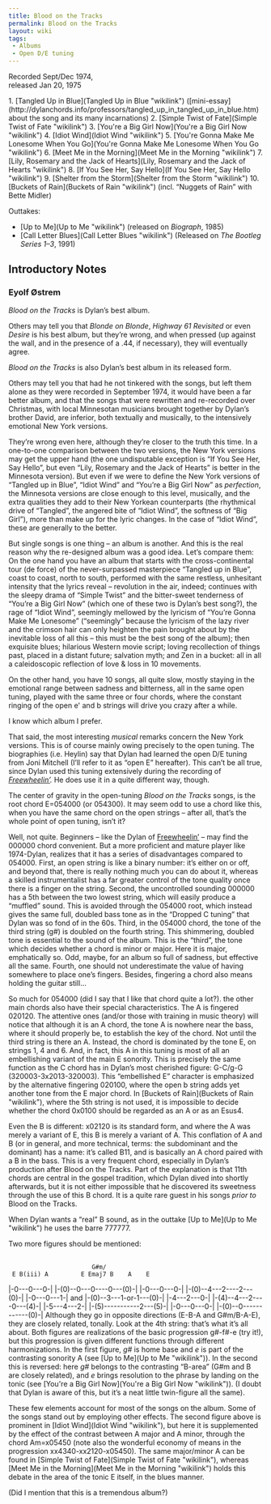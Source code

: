 ```yaml
---
title: Blood on the Tracks
permalink: Blood on the Tracks
layout: wiki
tags:
 - Albums
 - Open D/E tuning
---
```


Recorded Sept/Dec 1974,  
released Jan 20, 1975

<div id="songs">
<center>
<http://www.bobdylan.com/sites/www.bobdylan.com/files/imagecache/thumb_100/bloodonthetracks_0.jpg>

</center>
1.  [Tangled Up in Blue](Tangled Up in Blue "wikilink")
    ([mini-essay](http://dylanchords.info/professors/tangled_up_in_tangled_up_in_blue.htm)
    about the song and its many incarnations)
2.  [Simple Twist of Fate](Simple Twist of Fate "wikilink")
3.  [You're a Big Girl Now](You're a Big Girl Now "wikilink")
4.  [Idiot Wind](Idiot Wind "wikilink")
5.  [You're Gonna Make Me Lonesome When You
    Go](You're Gonna Make Me Lonesome When You Go "wikilink")
6.  [Meet Me in the Morning](Meet Me in the Morning "wikilink")
7.  [Lily, Rosemary and the Jack of
    Hearts](Lily, Rosemary and the Jack of Hearts "wikilink")
8.  [If You See Her, Say Hello](If You See Her, Say Hello "wikilink")
9.  [Shelter from the Storm](Shelter from the Storm "wikilink")
10. [Buckets of Rain](Buckets of Rain "wikilink") (incl. “Nuggets of
    Rain” with Bette Midler)

Outtakes:

-   [Up to Me](Up to Me "wikilink") (released on <em>Biograph</em>,
    1985)
-   [Call Letter Blues](Call Letter Blues "wikilink") (Released on
    <em>The Bootleg Series 1–3</em>, 1991)

</div>
<div id="intro">
<h2>
Introductory Notes

</h2>
<h3>
Eyolf Østrem

</h3>
<em>Blood on the Tracks</em> is Dylan’s best album.

Others may tell you that <em>Blonde on Blonde</em>, <em>Highway 61
Revisited </em>or even <em>Desire </em>is his best album, but they’re
wrong, and when pressed (up against the wall, and in the presence of a
.44, if necessary), they will eventually agree.

<em>Blood on the Tracks</em> is also Dylan’s best album in its released
form.

Others may tell you that had he not tinkered with the songs, but left
them alone as they were recorded in September 1974, it would have been a
far better album, and that the songs that were rewritten and re-recorded
over Christmas, with local Minnesotan musicians brought together by
Dylan’s brother David, are inferior, both textually and musically, to
the intensively emotional New York versions.

They’re wrong even here, although they’re closer to the truth this time.
In a one-to-one comparison between the two versions, the New York
versions may get the upper hand (the one undisputable exception is “If
You See Her, Say Hello”, but even “Lily, Rosemary and the Jack of
Hearts” is better in the Minnesota version). But even if we were to
define the New York versions of “Tangled up in Blue”, “Idiot Wind” and
“You’re a Big Girl Now” as <em>perfection</em>, the Minnesota versions
are close enough to this level, musically, and the extra qualities they
add to their New Yorkean counterparts (the rhythmical drive of
“Tangled”, the angered bite of “Idiot Wind”, the softness of “Big
Girl”), more than make up for the lyric changes. In the case of “Idiot
Wind”, these are generally to the better.

But single songs is one thing – an album is another. And this is the
real reason why the re-designed album was a good idea. Let’s compare
them: On the one hand you have an album that starts with the
cross-continental tour (de force) of the never-surpassed masterpiece
“Tangled up in Blue”, coast to coast, north to south, performed with the
same restless, unhesitant intensity that the lyrics reveal – revolution
in the air, indeed; continues with the sleepy drama of “Simple Twist”
and the bitter-sweet tenderness of “You’re a Big Girl Now” (which one of
these two is Dylan’s best song?), the rage of “Idiot Wind”, seemingly
mellowed by the lyricism of “You’re Gonna Make Me Lonesome” (“seemingly”
because the lyricism of the lazy river and the crimson hair can only
heighten the pain brought about by the inevitable loss of all this –
this must be the best song of the album); then exquisite blues;
hilarious Western movie script; loving recollection of things past,
placed in a distant future; salvation myth; and Zen in a bucket: all in
all a caleidoscopic reflection of love & loss in 10 movements.

On the other hand, you have 10 songs, all quite slow, mostly staying in
the emotional range between sadness and bitterness, all in the same open
tuning, played with the same three or four chords, where the constant
ringing of the open e' and b strings will drive you crazy after a while.

I know which album I prefer.

That said, the most interesting <em>musical </em>remarks concern the New
York versions. This is of course mainly owing precisely to the open
tuning. The biographies (i.e. Heylin) say that Dylan had learned the
open D/E tuning from Joni Mitchell (I’ll refer to it as “open E”
hereafter). This can’t be all true, since Dylan used this tuning
extensively during the recording of
<em>[Freewheelin’](Freewheelin’ "wikilink"). </em>He does use it in a
quite different way, though.

The center of gravity in the open-tuning <em>Blood on the Tracks
</em>songs, is the root chord E=054000 (or 054300). It may seem odd to
use a chord like this, when you have the same chord on the open strings
– after all, that’s the whole point of open tuning, isn’t it?

Well, not quite. Beginners – like the Dylan of
[Freewheelin’](Freewheelin’ "wikilink") – may find the 000000 chord
convenient. But a more proficient and mature player like 1974-Dylan,
realizes that it has a series of disadvantages compared to 054000.
First, an open string is like a binary number: it’s either on or off,
and beyond that, there is really nothing much you can do about it,
whereas a skilled instrumentalist has a far greater control of the tone
quality once there is a finger on the string. Second, the uncontrolled
sounding 000000 has a 5th between the two lowest string, which will
easily produce a “muffled” sound. This is avoided through the 054000
root, which instead gives the same full, doubled bass tone as in the
“Dropped C tuning” that Dylan was so fond of in the 60s. Third, in the
054000 chord, the tone of the third string (g\#) is doubled on the
fourth string. This shimmering, doubled tone is essential to the sound
of the album. This is the “third”, the tone which decides whether a
chord is minor or major. Here it is major, emphatically so. Odd, maybe,
for an album so full of sadness, but effective all the same. Fourth, one
should not underestimate the value of having somewhere to place one’s
fingers. Besides, fingering a chord also means holding the guitar still…

So much for 054000 (did I say that I like that chord quite a lot?). the
other main chords also have their special characteristics. The A is
fingered 020120. The attentive ones (and/or those with training in music
theory) will notice that although it is an A chord, the tone A is
nowhere near the bass, where it should properly be, to establish the key
of the chord. Not until the third string is there an A. Instead, the
chord is dominated by the tone E, on strings 1, 4 and 6. And, in fact,
this A in this tuning is most of all an embellishing variant of the main
E sonority. This is precisely the same function as the C chord has in
Dylan’s most cherished figure: G-C/g-G (320003-3x2013-320003). This
“embellished E” character is emphasized by the alternative fingering
020100, where the open b string adds yet another tone from the E major
chord. In [Buckets of Rain](Buckets of Rain "wikilink"), where the 5th
string is not used, it is impossible to decide whether the chord 0x0100
should be regarded as an A or as an Esus4.

Even the B is different: x02120 is its standard form, and where the A
was merely a variant of E, this B is merely a variant of A. This
conflation of A and B (or in general, and more technical, terms: the
subdominant and the dominant) has a name: it’s called B11, and is
basically an A chord paired with a B in the bass. This is a very
frequent chord, especially in Dylan’s production after Blood on the
Tracks. Part of the explanation is that 11th chords are central in the
gospel tradition, which Dylan dived into shortly afterwards, but it is
not either impossible that he discovered its sweetness through the use
of this B chord. It is a quite rare guest in his songs <em>prior to
</em>Blood on the Tracks.

When Dylan wants a “real” B sound, as in the outtake [Up to
Me](Up to Me "wikilink") he uses the barre 777777.

Two more figures should be mentioned:

`   `<tab>  
`                       G#m/`  
` E B(iii) A         E Emaj7 B    A    E`

|-0---0---0-| |-(0)--0---0----0---(0)-| |-0---0---0-|
|-(0)--4---2----2---(0)-| |-0---0---1-| and |-(0)--3---1-or-1---(0)-|
|-4---2---0-| |-(4)--4---2----0---(4)-| |-5---4---2-|
|-(5)-----------2---(5)-| |-0---0---0-| |-(0)--0------------(0)-|</tab>
Although they go in opposite directions (E-B-A and G\#m/B-A-E), they are
closely related, tonally. Look at the 4th string: that’s what it’s all
about. Both figures are realizations of the basic progression g\#-f\#-e
(try it!), but this progression is given different functions through
different harmonizations. In the first figure, <em>g\# </em>is home base
and <em>e </em>is part of the contrasting sonority A (see [Up to
Me](Up to Me "wikilink")). In the second this is reversed: here
<em>g\#</em> belongs to the contrasting “B-area” (G\#m and B are closely
related), and <em>e</em> brings resolution to the phrase by landing on
the tonic (see [You're a Big Girl
Now](You're a Big Girl Now "wikilink")). (I doubt that Dylan is aware of
this, but it’s a neat little twin-figure all the same).

These few elements account for most of the songs on the album. Some of
the songs stand out by employing other effects. The second figure above
is prominent in [Idiot Wind](Idiot Wind "wikilink"), but here it is
supplemented by the effect of the contrast between A major and A minor,
through the chord Am=x05450 (note also the wonderful economy of means in
the progression xx4340-xx2120-x05450). The same major/minor A can be
found in [Simple Twist of Fate](Simple Twist of Fate "wikilink"),
whereas [Meet Me in the Morning](Meet Me in the Morning "wikilink")
holds this debate in the area of the tonic E itself, in the blues
manner.

(Did I mention that this is a tremendous album?)

</div>

